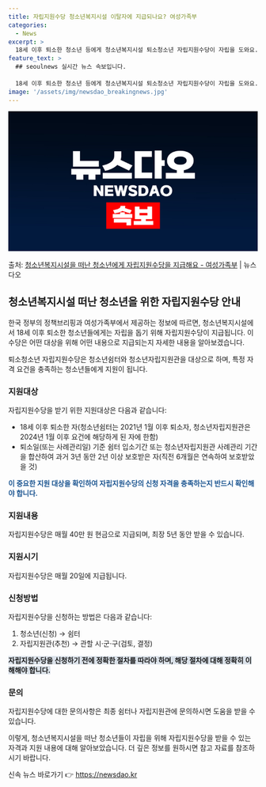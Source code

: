 ```yaml
---
title: 자립지원수당 청소년복지시설 이탈자에 지급되나요? 여성가족부
categories:
  - News
excerpt: >
  18세 이후 퇴소한 청소년 등에게 청소년복지시설 퇴소청소년 자립지원수당이 자립을 도와요.  ▲ 지원대상   …
feature_text: >
  ## seoulnews 실시간 뉴스 속보입니다.

  18세 이후 퇴소한 청소년 등에게 청소년복지시설 퇴소청소년 자립지원수당이 자립을 도와요.  ▲ 지원대상   …
image: '/assets/img/newsdao_breakingnews.jpg'
---
```


![뉴스다오 속보](/assets/img/newsdao_breakingnews.jpg)

<p>출처: <a href="https://newsdao.kr/3848" rel="dofollow">청소년복지시설을 떠난 청소년에게 자립지원수당을 지급해요 - 여성가족부</a> | 뉴스다오</p>

<h2 data-ke-size="size26">청소년복지시설 떠난 청소년을 위한 자립지원수당 안내</h2>
한국 정부의 정책브리핑과 여성가족부에서 제공하는 정보에 따르면, 청소년복지시설에서 18세 이후 퇴소한 청소년들에게는 자립을 돕기 위해 자립지원수당이 지급됩니다. 이 수당은 어떤 대상을 위해 어떤 내용으로 지급되는지 자세한 내용을 알아보겠습니다.

<p data-ke-size="size16">퇴소청소년 자립지원수당은 청소년쉼터와 청소년자립지원관을 대상으로 하며, 특정 자격 요건을 충족하는 청소년들에게 지원이 됩니다.</p>

<h3 data-ke-size="size21">지원대상</h3>
자립지원수당을 받기 위한 지원대상은 다음과 같습니다:
<ul>
  <li>18세 이후 퇴소한 자(청소년쉼터는 2021년 1월 이후 퇴소자, 청소년자립지원관은 2024년 1월 이후 요건에 해당하게 된 자에 한함)</li>
  <li>퇴소일(또는 사례관리일) 기준 쉼터 입소기간 또는 청소년자립지원관 사례관리 기간을 합산하여 과거 3년 동안 2년 이상 보호받은 자(직전 6개월은 연속하여 보호받았을 것)</li>
</ul>

<b><span style="color: #1a5490;">이 중요한 지원 대상을 확인하여 자립지원수당의 신청 자격을 충족하는지 반드시 확인해야 합니다.</span></b>

<h3 data-ke-size="size21">지원내용</h3>
자립지원수당은 매월 40만 원 현금으로 지급되며, 최장 5년 동안 받을 수 있습니다.

<h3 data-ke-size="size21">지원시기</h3>
자립지원수당은 매월 20일에 지급됩니다.

<h3 data-ke-size="size21">신청방법</h3>
자립지원수당을 신청하는 방법은 다음과 같습니다:
<ol>
  <li>청소년(신청) → 쉼터</li>
  <li>자립지원관(추천) → 관할 시·군·구(검토, 결정)</li>
</ol>

<b><span style="background-color: #21538527;">자립지원수당을 신청하기 전에 정확한 절차를 따라야 하며, 해당 절차에 대해 정확히 이해해야 합니다.</span></b>

<h3 data-ke-size="size21">문의</h3>
자립지원수당에 대한 문의사항은 최종 쉼터나 자립지원관에 문의하시면 도움을 받을 수 있습니다.

이렇게, 청소년복지시설을 떠난 청소년들이 자립을 위해 자립지원수당을 받을 수 있는 자격과 지원 내용에 대해 알아보았습니다. 더 깊은 정보를 원하시면 참고 자료를 참조하시기 바랍니다. 

신속 뉴스 바로가기 👉 <a href="https://newsdao.kr" rel="dofollow">https://newsdao.kr</a>


